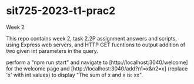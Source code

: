 # sit725-2023-t1-prac2
Week 2

This repo contains week 2, task 2.2P assignment answers and scripts, using Express web servers, and HTTP GET fucntions to output addition of two given int parameters in the query.

perform a "npm run start" and navigate to 
[http://localhost:3040/welcome] for the welcome page and 
[http://localhost:3040/add?n1=x&n2=x] (replace 'x' with int values) to display "The sum of x and x is: xx".

